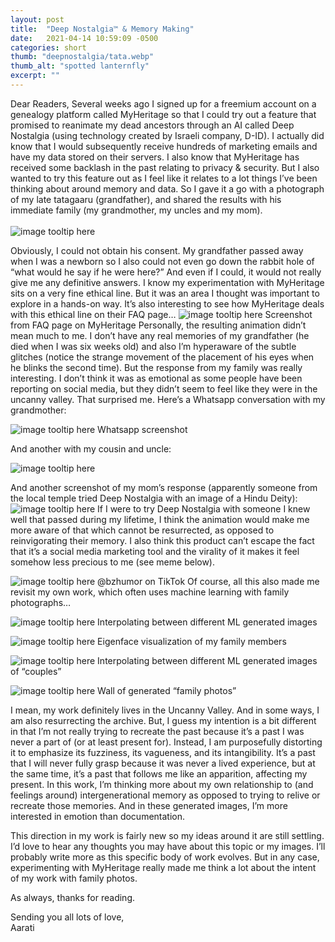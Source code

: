 ```yaml
---
layout: post
title:  "Deep Nostalgia™ & Memory Making"
date:   2021-04-14 10:59:09 -0500
categories: short
thumb: "deepnostalgia/tata.webp"
thumb_alt: "spotted lanternfly"
excerpt: ""
---
```

Dear Readers,
Several weeks ago I signed up for a freemium account on a genealogy platform called MyHeritage so that I could try out a feature that promised to reanimate my dead ancestors through an AI called Deep Nostalgia (using technology created by Israeli company, D-ID). I actually did know that I would subsequently receive hundreds of marketing emails and have my data stored on their servers. I also know that MyHeritage has received some backlash in the past relating to privacy & security. But I also wanted to try this feature out as I feel like it relates to a lot things I’ve been thinking about around memory and data. So I gave it a go with a photograph of my late tatagaaru (grandfather), and shared the results with his immediate family (my grandmother, my uncles and my mom).<br><br>
![image tooltip here](/fieldnotes/assets/images/deepnostalgia/tata.webp)

Obviously, I could not obtain his consent. My grandfather passed away when I was a newborn so I also could not even go down the rabbit hole of “what would he say if he were here?” And even if I could, it would not really give me any definitive answers. I know my experimentation with MyHeritage sits on a very fine ethical line. But it was an area I thought was important to explore in a hands-on way. It’s also interesting to see how MyHeritage deals with this ethical line on their FAQ page…
![image tooltip here](/fieldnotes/assets/images/deepnostalgia/1.webp)
<span>Screenshot from FAQ page on MyHeritage</span>
Personally, the resulting animation didn’t mean much to me. I don’t have any real memories of my grandfather (he died when I was six weeks old) and also I’m hyperaware of the subtle glitches (notice the strange movement of the placement of his eyes when he blinks the second time). But the response from my family was really interesting. I don’t think it was as emotional as some people have been reporting on social media, but they didn’t seem to feel like they were in the uncanny valley. That surprised me. Here’s a Whatsapp conversation with my grandmother:

![image tooltip here](/fieldnotes/assets/images/deepnostalgia/2.webp)
<span>Whatsapp screenshot</span>


And another with my cousin and uncle:

![image tooltip here](/fieldnotes/assets/images/deepnostalgia/3.webp)

And another screenshot of my mom’s response (apparently someone from the local temple tried Deep Nostalgia with an image of a Hindu Deity):
![image tooltip here](/fieldnotes/assets/images/deepnostalgia/4.webp)
If I were to try Deep Nostalgia with someone I knew well that passed during my lifetime, I think the animation would make me more aware of that which cannot be resurrected, as opposed to reinvigorating their memory. I also think this product can’t escape the fact that it’s a social media marketing tool and the virality of it makes it feel somehow less precious to me (see meme below).

![image tooltip here](/fieldnotes/assets/images/deepnostalgia/5.webp)
<span>@bzhumor on TikTok</span>
Of course, all this also made me revisit my own work, which often uses machine learning with family photographs…


![image tooltip here](/fieldnotes/assets/images/deepnostalgia/6.webp)
<span>Interpolating between different ML generated images</span>

![image tooltip here](/fieldnotes/assets/images/deepnostalgia/7.webp)
<span>Eigenface visualization of my family members</span>

![image tooltip here](/fieldnotes/assets/images/deepnostalgia/8.webp)
<span>Interpolating between different ML generated images of “couples”</span>

![image tooltip here](/fieldnotes/assets/images/deepnostalgia/9.webp)
<span>Wall of generated “family photos”</span>

I mean, my work definitely lives in the Uncanny Valley. And in some ways, I am also resurrecting the archive. But, I guess my intention is a bit different in that I’m not really trying to recreate the past because it’s a past I was never a part of (or at least present for). Instead, I am purposefully distorting it to emphasize its fuzziness, its vagueness, and its intangibility. It’s a past that I will never fully grasp because it was never a lived experience, but at the same time, it’s a past that follows me like an apparition, affecting my present. In this work, I’m thinking more about my own relationship to (and feelings around) intergenerational memory as opposed to trying to relive or recreate those memories. And in these generated images, I’m more interested in emotion than documentation.

This direction in my work is fairly new so my ideas around it are still settling. I’d love to hear any thoughts you may have about this topic or my images. I’ll probably write more as this specific body of work evolves. But in any case, experimenting with MyHeritage really made me think a lot about the intent of my work with family photos.

As always, thanks for reading.

Sending you all lots of love,<br>
Aarati